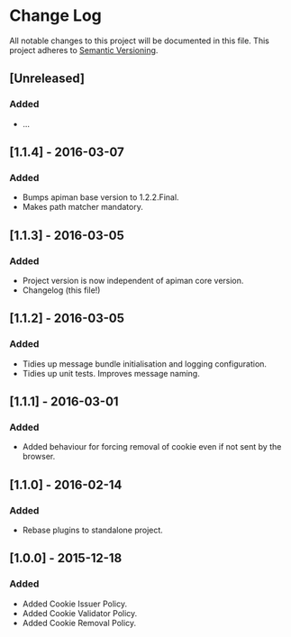 # Change Log

All notable changes to this project will be documented in this file.
This project adheres to [Semantic Versioning](http://semver.org/).

## [Unreleased]
### Added
- ...

## [1.1.4] - 2016-03-07
### Added
- Bumps apiman base version to 1.2.2.Final.
- Makes path matcher mandatory.

## [1.1.3] - 2016-03-05
### Added
- Project version is now independent of apiman core version.
- Changelog (this file!)

## [1.1.2] - 2016-03-05
### Added
- Tidies up message bundle initialisation and logging configuration.
- Tidies up unit tests. Improves message naming.

## [1.1.1] - 2016-03-01
### Added
- Added behaviour for forcing removal of cookie even if not sent by the browser.

## [1.1.0] - 2016-02-14
### Added
- Rebase plugins to standalone project.

## [1.0.0] - 2015-12-18
### Added
- Added Cookie Issuer Policy.
- Added Cookie Validator Policy.
- Added Cookie Removal Policy.

